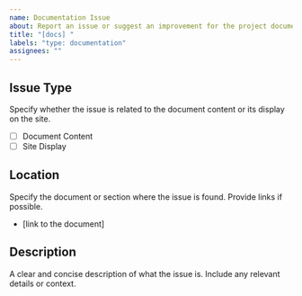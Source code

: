 ```yaml
---
name: Documentation Issue
about: Report an issue or suggest an improvement for the project documentation or its display on the site
title: "[docs] "
labels: "type: documentation"
assignees: ""
---
```


## Issue Type

Specify whether the issue is related to the document content or its display on the site.

- [ ] Document Content
- [ ] Site Display

## Location

Specify the document or section where the issue is found. Provide links if possible.

- [link to the document]

## Description

A clear and concise description of what the issue is. Include any relevant details or context.
